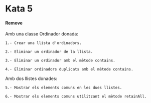 # Kata 5 
#### Remove

Amb una classe Ordinador donada: 

	1.- Crear una llista d'ordinadors.

	2.- Eliminar un ordinador de la llista. 

	3.- Eliminar un ordinador amb el mètode contains. 

	4.- Eliminar ordinadors duplicats amb el mètode contains. 

Amb dos llistes donades: 

	5.- Mostrar els elements comuns en les dues llistes.

	6.- Mostrar els elements comuns utilitzant el mètode retainAll.




